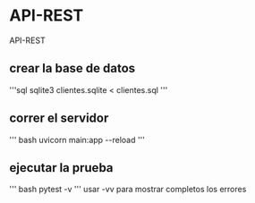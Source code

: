 # API-REST
API-REST

## crear la base de datos
'''sql
sqlite3 clientes.sqlite < clientes.sql
'''
## correr el servidor
''' bash
uvicorn main:app --reload
'''
## ejecutar la prueba
''' bash
pytest -v
'''
usar -vv para mostrar completos los errores
